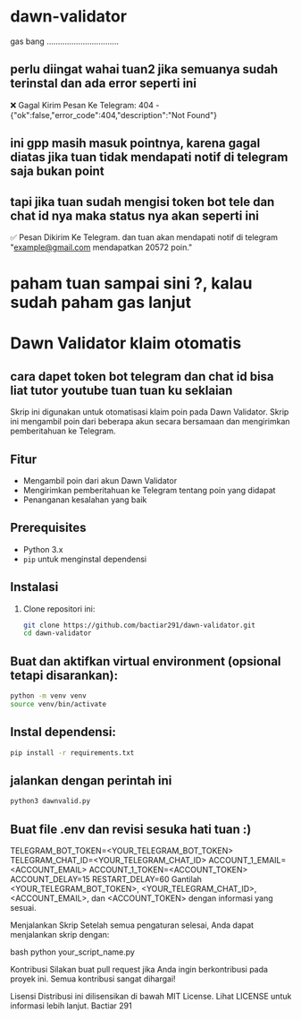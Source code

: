 # dawn-validator
gas bang ................................
## perlu diingat wahai tuan2 jika semuanya sudah terinstal dan ada error seperti ini 
❌ Gagal Kirim Pesan Ke Telegram: 404 - {"ok":false,"error_code":404,"description":"Not Found"}
## ini gpp masih masuk pointnya, karena gagal diatas jika tuan tidak mendapati notif di telegram saja bukan point
## tapi jika tuan sudah mengisi token bot tele dan chat id nya maka status nya akan seperti ini
✅   Pesan Dikirim Ke Telegram.
dan tuan akan mendapati notif di telegram "example@gmail.com mendapatkan 20572 poin."
# paham tuan sampai sini ?, kalau sudah paham gas lanjut
# Dawn Validator klaim otomatis
## cara dapet token bot telegram dan chat id bisa liat tutor youtube tuan tuan ku seklaian  

Skrip ini digunakan untuk otomatisasi klaim poin pada Dawn Validator. Skrip ini mengambil poin dari beberapa akun secara bersamaan dan mengirimkan pemberitahuan ke Telegram.

## Fitur

- Mengambil poin dari akun Dawn Validator
- Mengirimkan pemberitahuan ke Telegram tentang poin yang didapat
- Penanganan kesalahan yang baik

## Prerequisites

- Python 3.x
- `pip` untuk menginstal dependensi

## Instalasi

1. Clone repositori ini:

   ```bash
   git clone https://github.com/bactiar291/dawn-validator.git
   cd dawn-validator
   ```
## Buat dan aktifkan virtual environment (opsional tetapi disarankan):

```bash
python -m venv venv
source venv/bin/activate
```
## Instal dependensi:

```bash
pip install -r requirements.txt
```

## jalankan dengan perintah ini 
```bash 
python3 dawnvalid.py
```
## Buat file .env dan revisi sesuka hati tuan :)
TELEGRAM_BOT_TOKEN=<YOUR_TELEGRAM_BOT_TOKEN>
TELEGRAM_CHAT_ID=<YOUR_TELEGRAM_CHAT_ID>
ACCOUNT_1_EMAIL=<ACCOUNT_EMAIL>
ACCOUNT_1_TOKEN=<ACCOUNT_TOKEN>
ACCOUNT_DELAY=15
RESTART_DELAY=60
Gantilah <YOUR_TELEGRAM_BOT_TOKEN>, <YOUR_TELEGRAM_CHAT_ID>, <ACCOUNT_EMAIL>, dan <ACCOUNT_TOKEN> dengan informasi yang sesuai.

Menjalankan Skrip
Setelah semua pengaturan selesai, Anda dapat menjalankan skrip dengan:

bash
python your_script_name.py


Kontribusi
Silakan buat pull request jika Anda ingin berkontribusi pada proyek ini. Semua kontribusi sangat dihargai!

Lisensi
Distribusi ini dilisensikan di bawah MIT License. Lihat LICENSE untuk informasi lebih lanjut.
Bactiar 291
